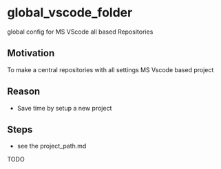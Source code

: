 # global_vscode_folder

global config for MS VScode all based Repositories

## Motivation
<!-- keep the format -->
To make a central repositories with all settings MS Vscode based project

## Reason
<!-- keep the format -->
- Save time by setup a new project

## Steps
<!-- keep the format -->
- see the project_path.md
<!-- keep the format -->
<!-- -->
TODO
